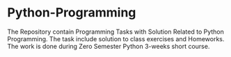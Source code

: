 # Python-Programming
The Repository contain Programming Tasks with Solution Related to Python Programming. The task include solution to class exercises and Homeworks. The work is done during Zero Semester Python 3-weeks short course.
